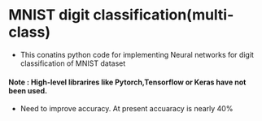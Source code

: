 # MNIST digit classification(multi-class)
* This conatins python code for implementing Neural networks for digit classification of MNIST dataset
#### Note : High-level librarires like Pytorch,Tensorflow or Keras have not been used.
* Need to improve accuracy.  At present accuaracy is nearly 40%
